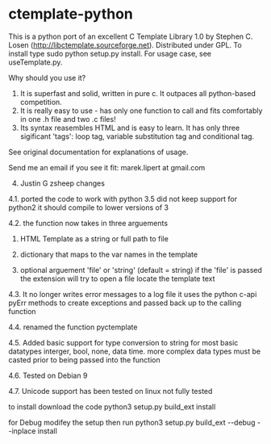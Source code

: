 ctemplate-python
================

This is a python port of an excellent C Template Library 1.0 by Stephen C. Losen (http://libctemplate.sourceforge.net). Distributed under GPL. To install type sudo python setup.py install. For usage case, see useTemplate.py.

Why should you use it?

1. It is superfast and solid, written in pure c. It outpaces all python-based competition.
2. It is really easy to use - has only one function to call and fits comfortably in one .h file and two .c files!
3. Its syntax reasembles HTML and is easy to learn. It has only three sigificant 'tags': loop tag, variable substitution tag and conditional tag.

See original documentation for explanations of usage.

Send me an email if you see it fit:  marek.lipert at gmail.com


4. Justin G zsheep changes

4.1. ported the code to work with python 3.5 did not keep support for python2
it should compile to lower versions of 3 

4.2. the function now takes in three arguements  

1. HTML Template as a string or full path to file 

2. dictionary that maps to the var names in the template 

3. optional arguement 'file' or 'string' (default = string)  if the 'file' is passed the extension will try to open a file  locate the template text  

4.3. It no longer writes error messages to a log file it uses the python c-api pyErr methods to create exceptions and  passed back up to the calling function

4.4. renamed the function pyctemplate

4.5. Added basic support for type conversion to string for most basic datatypes  interger, bool, none, data time.  more complex data types must be casted prior to being passed into the function 

4.6. Tested on Debian 9

4.7. Unicode support has been tested on linux not fully tested  

to install  download the code 
python3 setup.py build_ext install

for Debug  modifey the setup then run
python3 setup.py build_ext --debug --inplace install

